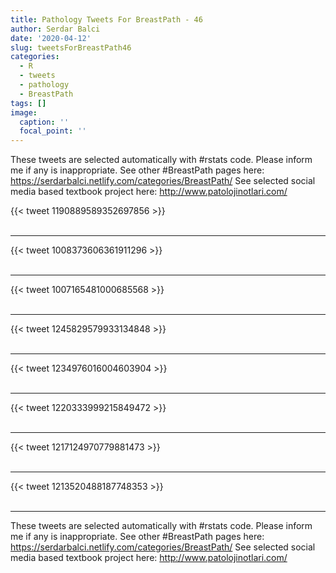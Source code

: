 ```yaml
---
title: Pathology Tweets For BreastPath - 46
author: Serdar Balci
date: '2020-04-12'
slug: tweetsForBreastPath46
categories:
  - R
  - tweets
  - pathology
  - BreastPath
tags: []
image:
  caption: ''
  focal_point: ''
---
```



These tweets are selected automatically with #rstats code. Please inform me if any is inappropriate.
See other #BreastPath pages here: https://serdarbalci.netlify.com/categories/BreastPath/ 
See selected social media based textbook project here: http://www.patolojinotlari.com/

{{< tweet 1190889589352697856 >}}
<br>
<br>
<hr>
{{< tweet 1008373606361911296 >}}
<br>
<br>
<hr>
{{< tweet 1007165481000685568 >}}
<br>
<br>
<hr>
{{< tweet 1245829579933134848 >}}
<br>
<br>
<hr>
{{< tweet 1234976016004603904 >}}
<br>
<br>
<hr>
{{< tweet 1220333999215849472 >}}
<br>
<br>
<hr>
{{< tweet 1217124970779881473 >}}
<br>
<br>
<hr>
{{< tweet 1213520488187748353 >}}
<br>
<br>
<hr>


These tweets are selected automatically with #rstats code. Please inform me if any is inappropriate.
See other #BreastPath pages here: https://serdarbalci.netlify.com/categories/BreastPath/ 
See selected social media based textbook project here: http://www.patolojinotlari.com/
